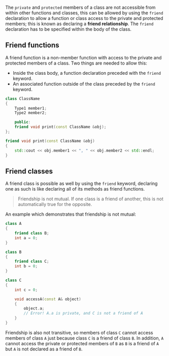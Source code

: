 The `private` and `protected` members of a class are not accessible from within other functions and classes, this can be allowed by using the `friend` declaration to allow a function or class access to the private and protected members; this is known as declaring a **friend relationship**. The `friend` declaration has to be specified within the body of the class.

## Friend functions
A friend function is a non-member function with access to the private and protected members of a class. Two things are needed to allow this:

- Inside the class body, a function declaration preceded with the `friend` keyword.
- An associated function outside of the class preceded by the `friend` keyword.

```cpp
class ClassName
{
	Type1 member1;
	Type2 member2;

	public:
	friend void print(const ClassName &obj);
};

friend void print(const ClassName &obj)
{
	std::cout << obj.member1 << ", " << obj.member2 << std::endl;
}
```

## Friend classes
A friend class is possible as well by using the `friend` keyword, declaring one as such is like declaring all of its methods as friend functions.

> Friendship is not mutual. If one class is a friend of another, this is not automatically true for the opposite.

An example which demonstrates that friendship is not mutual:

```cpp
class A
{
	friend class B;
	int a = 0;
}

class B
{
	friend class C;
	int b = 0; 
}

class C
{
	int c = 0;

	void accessA(const A& object)
	{
		object.a;
		// Error! A.a is private, and C is not a friend of A
	}
}
```

Friendship is also not transitive, so members of class `C` cannot access members of class `A` just because class `C` is a friend of class `B`. In addition, `A` cannot access the private or protected members of `B` as `B` is a friend of `A` but `A` is not declared as a friend of `B`.